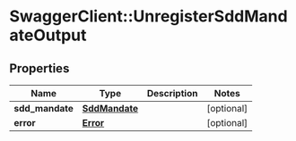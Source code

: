 # SwaggerClient::UnregisterSddMandateOutput

## Properties
Name | Type | Description | Notes
------------ | ------------- | ------------- | -------------
**sdd_mandate** | [**SddMandate**](SddMandate.md) |  | [optional] 
**error** | [**Error**](Error.md) |  | [optional] 


